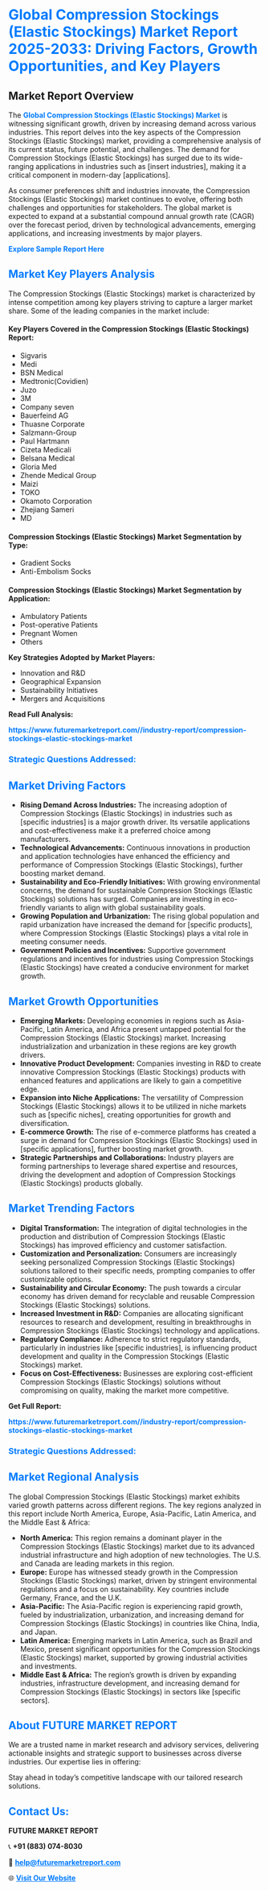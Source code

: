 <h1 style="color: #007BFF;">Global Compression Stockings (Elastic Stockings) Market Report 2025-2033: Driving Factors, Growth Opportunities, and Key Players</h1>

<section id="overview">
<h2>Market Report Overview</h2>
<p>The <a href="https://www.futuremarketreport.com//industry-report/compression-stockings-elastic-stockings-market" style="color: #007BFF; text-decoration: none;"><strong>Global Compression Stockings (Elastic Stockings) Market</strong></a> is witnessing significant growth, driven by increasing demand across various industries. This report delves into the key aspects of the Compression Stockings (Elastic Stockings) market, providing a comprehensive analysis of its current status, future potential, and challenges. The demand for Compression Stockings (Elastic Stockings) has surged due to its wide-ranging applications in industries such as [insert industries], making it a critical component in modern-day [applications].</p>
<p>As consumer preferences shift and industries innovate, the Compression Stockings (Elastic Stockings) market continues to evolve, offering both challenges and opportunities for stakeholders. The global market is expected to expand at a substantial compound annual growth rate (CAGR) over the forecast period, driven by technological advancements, emerging applications, and increasing investments by major players.</p>
</section>

<section id="overview">
<p><a href="https://www.futuremarketreport.com//request-sample/reportId=61216" style="color: #007BFF; text-decoration: none;"><strong>Explore Sample Report Here</strong></a></p>
</section>

<section id="key-players">
<h2 style="color: #007BFF;">Market Key Players Analysis</h2>
<p>The Compression Stockings (Elastic Stockings) market is characterized by intense competition among key players striving to capture a larger market share. Some of the leading companies in the market include:</p>
<h4>Key Players Covered in the Compression Stockings (Elastic Stockings) Report:</h4>
<ul><li>Sigvaris</li><li>Medi</li><li>BSN Medical</li><li>Medtronic(Covidien)</li><li>Juzo</li><li>3M</li><li>Company seven</li><li>Bauerfeind AG</li><li>Thuasne Corporate</li><li>Salzmann-Group</li><li>Paul Hartmann</li><li>Cizeta Medicali</li><li>Belsana Medical</li><li>Gloria Med</li><li>Zhende Medical Group</li><li>Maizi</li><li>TOKO</li><li>Okamoto Corporation</li><li>Zhejiang Sameri</li><li>MD</li></ul>
<h4>Compression Stockings (Elastic Stockings) Market Segmentation by Type:</h4>
<ul><li>Gradient Socks</li><li>Anti-Embolism Socks</li></ul>

<h4>Compression Stockings (Elastic Stockings) Market Segmentation by Application:</h4>
<ul><li>Ambulatory Patients</li><li>Post-operative Patients</li><li>Pregnant Women</li><li>Others</li></ul>
<p><strong>Key Strategies Adopted by Market Players:</strong></p>
<ul>
<li>Innovation and R&D</li>
<li>Geographical Expansion</li>
<li>Sustainability Initiatives</li>
<li>Mergers and Acquisitions</li>
</ul>
</section>

<section>
<p><strong>Read Full Analysis: </strong></p><a href="https://www.futuremarketreport.com//industry-report/compression-stockings-elastic-stockings-market" style="color: #007BFF; text-decoration: none;"><strong>https://www.futuremarketreport.com//industry-report/compression-stockings-elastic-stockings-market</strong></a>
<h3 style="color: #007BFF;">Strategic Questions Addressed:</h3>
</section>

<section id="driving-factors">
<h2 style="color: #007BFF;">Market Driving Factors</h2>
<ul>
<li><strong>Rising Demand Across Industries:</strong> The increasing adoption of Compression Stockings (Elastic Stockings) in industries such as [specific industries] is a major growth driver. Its versatile applications and cost-effectiveness make it a preferred choice among manufacturers.</li>
<li><strong>Technological Advancements:</strong> Continuous innovations in production and application technologies have enhanced the efficiency and performance of Compression Stockings (Elastic Stockings), further boosting market demand.</li>
<li><strong>Sustainability and Eco-Friendly Initiatives:</strong> With growing environmental concerns, the demand for sustainable Compression Stockings (Elastic Stockings) solutions has surged. Companies are investing in eco-friendly variants to align with global sustainability goals.</li>
<li><strong>Growing Population and Urbanization:</strong> The rising global population and rapid urbanization have increased the demand for [specific products], where Compression Stockings (Elastic Stockings) plays a vital role in meeting consumer needs.</li>
<li><strong>Government Policies and Incentives:</strong> Supportive government regulations and incentives for industries using Compression Stockings (Elastic Stockings) have created a conducive environment for market growth.</li>
</ul>
</section>

<section id="growth-opportunities">
<h2 style="color: #007BFF;">Market Growth Opportunities</h2>
<ul>
<li><strong>Emerging Markets:</strong> Developing economies in regions such as Asia-Pacific, Latin America, and Africa present untapped potential for the Compression Stockings (Elastic Stockings) market. Increasing industrialization and urbanization in these regions are key growth drivers.</li>
<li><strong>Innovative Product Development:</strong> Companies investing in R&D to create innovative Compression Stockings (Elastic Stockings) products with enhanced features and applications are likely to gain a competitive edge.</li>
<li><strong>Expansion into Niche Applications:</strong> The versatility of Compression Stockings (Elastic Stockings) allows it to be utilized in niche markets such as [specific niches], creating opportunities for growth and diversification.</li>
<li><strong>E-commerce Growth:</strong> The rise of e-commerce platforms has created a surge in demand for Compression Stockings (Elastic Stockings) used in [specific applications], further boosting market growth.</li>
<li><strong>Strategic Partnerships and Collaborations:</strong> Industry players are forming partnerships to leverage shared expertise and resources, driving the development and adoption of Compression Stockings (Elastic Stockings) products globally.</li>
</ul>
</section>

<section id="trending-factors">
<h2 style="color: #007BFF;">Market Trending Factors</h2>
<ul>
<li><strong>Digital Transformation:</strong> The integration of digital technologies in the production and distribution of Compression Stockings (Elastic Stockings) has improved efficiency and customer satisfaction.</li>
<li><strong>Customization and Personalization:</strong> Consumers are increasingly seeking personalized Compression Stockings (Elastic Stockings) solutions tailored to their specific needs, prompting companies to offer customizable options.</li>
<li><strong>Sustainability and Circular Economy:</strong> The push towards a circular economy has driven demand for recyclable and reusable Compression Stockings (Elastic Stockings) solutions.</li>
<li><strong>Increased Investment in R&D:</strong> Companies are allocating significant resources to research and development, resulting in breakthroughs in Compression Stockings (Elastic Stockings) technology and applications.</li>
<li><strong>Regulatory Compliance:</strong> Adherence to strict regulatory standards, particularly in industries like [specific industries], is influencing product development and quality in the Compression Stockings (Elastic Stockings) market.</li>
<li><strong>Focus on Cost-Effectiveness:</strong> Businesses are exploring cost-efficient Compression Stockings (Elastic Stockings) solutions without compromising on quality, making the market more competitive.</li>
</ul>
</section>

<section>
<p><strong>Get Full Report: </strong></p><a href="https://www.futuremarketreport.com//industry-report/compression-stockings-elastic-stockings-market" style="color: #007BFF; text-decoration: none;"><strong>https://www.futuremarketreport.com//industry-report/compression-stockings-elastic-stockings-market</strong></a>
<h3 style="color: #007BFF;">Strategic Questions Addressed:</h3>
</section>


<section id="regional-analysis">
<h2 style="color: #007BFF;">Market Regional Analysis</h2>
<p>The global Compression Stockings (Elastic Stockings) market exhibits varied growth patterns across different regions. The key regions analyzed in this report include North America, Europe, Asia-Pacific, Latin America, and the Middle East & Africa:</p>
<ul>
<li><strong>North America:</strong> This region remains a dominant player in the Compression Stockings (Elastic Stockings) market due to its advanced industrial infrastructure and high adoption of new technologies. The U.S. and Canada are leading markets in this region.</li>
<li><strong>Europe:</strong> Europe has witnessed steady growth in the Compression Stockings (Elastic Stockings) market, driven by stringent environmental regulations and a focus on sustainability. Key countries include Germany, France, and the U.K.</li>
<li><strong>Asia-Pacific:</strong> The Asia-Pacific region is experiencing rapid growth, fueled by industrialization, urbanization, and increasing demand for Compression Stockings (Elastic Stockings) in countries like China, India, and Japan.</li>
<li><strong>Latin America:</strong> Emerging markets in Latin America, such as Brazil and Mexico, present significant opportunities for the Compression Stockings (Elastic Stockings) market, supported by growing industrial activities and investments.</li>
<li><strong>Middle East & Africa:</strong> The region’s growth is driven by expanding industries, infrastructure development, and increasing demand for Compression Stockings (Elastic Stockings) in sectors like [specific sectors].</li>
</ul>
</section>

<footer>
<h2 style="color: #007BFF;">About FUTURE MARKET REPORT</h2>
<p>We are a trusted name in market research and advisory services, delivering actionable insights and strategic support to businesses across diverse industries. Our expertise lies in offering:</p>

<p>Stay ahead in today’s competitive landscape with our tailored research solutions.</p>

<h2 style="color: #007BFF;">Contact Us:</h2>
<p><strong>FUTURE MARKET REPORT</strong></p>
<p>📞 <strong>+91 (883) 074-8030</strong></p>
<p>📧 <strong><a href="mailto:help@futuremarketreport.com" style="color: #007BFF;">help@futuremarketreport.com</a></strong></p>
<p>🌐 <strong><a href="https://www.futuremarketreport.com/" style="color: #007BFF;">Visit Our Website</a></strong></p>
</footer>